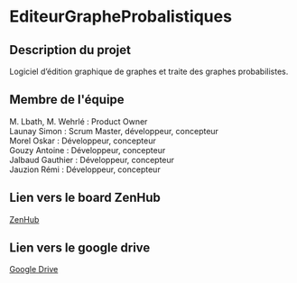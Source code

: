# EditeurGrapheProbalistiques

## Description du projet
Logiciel d’édition graphique de graphes et traite des graphes probabilistes.

## Membre de l'équipe
M. Lbath, M. Wehrlé : Product Owner <br>
Launay Simon : Scrum Master, développeur, concepteur <br>
Morel Oskar : Développeur, concepteur<br>
Gouzy Antoine : Développeur, concepteur<br>
Jalbaud Gauthier : Développeur, concepteur<br>
Jauzion Rémi : Développeur, concepteur<br>

## Lien vers le board ZenHub
[ZenHub](https://github.com/OskarMorel/GORAS_EditeurGrapheProbalistiques/new/main?readme=1#zenhub)

## Lien vers le google drive
[Google Drive](https://drive.google.com/drive/folders/1pf4cH6mJ5kkUspXcXCXeHE8o2trMbLqE?hl=fr)
